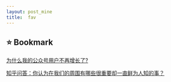 ```yaml
---
layout: post_mine
title:  fav
---
```


## :star: Bookmark


[为什么我的公众号用户不再增长了?](http://mp.weixin.qq.com/s?__biz=MjM5ODIyMTE0MA==&mid=402612278&idx=1&sn=8c99012dcb21ae59ff481e2d5df09c1d&scene=0#wechat_redirect)

[知乎问答：你认为在我们的周围有哪些很重要却一直鲜为人知的事？](http://www.zhihu.com/question/40543633)

